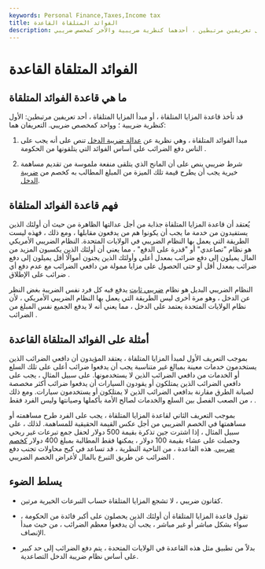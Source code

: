 ```yaml
---
keywords: Personal Finance,Taxes,Income tax
title: الفوائد المتلقاة القاعدة
description: تحتوي قاعدة المزايا المتلقاة في الواقع على تعريفين مرتبطين ، أحدهما كنظرية ضريبية والآخر كمخصص ضريبي.
---
```


# الفوائد المتلقاة القاعدة
## ما هي قاعدة الفوائد المتلقاة

قد تأخذ قاعدة المزايا المتلقاة ، أو مبدأ المزايا المتلقاة ، أحد تعريفين مرتبطين: الأول كنظرية ضريبية ؛ وواحد كمخصص ضريبي. التعريفان هما:

1. مبدأ الفوائد المتلقاة ، وهي نظرية عن [عدالة ضريبة الدخل](/tax_fairness) تنص على أنه يجب على الناس دفع الضرائب على أساس الفوائد التي يتلقونها من الحكومة .

1. شرط ضريبي ينص على أن المانح الذي يتلقى منفعة ملموسة من تقديم مساهمة خيرية يجب أن يطرح قيمة تلك الميزة من المبلغ المطالب به كخصم من [ضريبة الدخل](/tax-deduction).

## فهم قاعدة الفوائد المتلقاة

يُعتقد أن قاعدة المزايا المتلقاة جذابة من أجل عدالتها الظاهرة من حيث أن أولئك الذين يستفيدون من خدمة ما يجب أن يكونوا هم من يدفعون مقابلها ، ومع ذلك ، فهذه ليست الطريقة التي يعمل بها النظام الضريبي في الولايات المتحدة. النظام الضريبي الأمريكي هو نظام "تصاعدي" أو "قدرة على الدفع" ، مما يعني أن أولئك الذين يكسبون المزيد من المال يميلون إلى دفع ضرائب بمعدل أعلى وأولئك الذين يجنون أموالًا أقل يميلون إلى دفع ضرائب بمعدل أقل أو حتى الحصول على مزايا ممولة من دافعي الضرائب مع عدم دفع أي ضرائب على الإطلاق .

النظام الضريبي البديل هو نظام [ضريبي ثابت](/flattax) يدفع فيه كل فرد نفس الضريبة بغض النظر عن الدخل ، وهو مرة أخرى ليس الطريقة التي يعمل بها النظام الضريبي الأمريكي ، لأن نظام الولايات المتحدة يعتمد على الدخل ، مما يعني أنه لا يدفع الجميع نفس المبلغ من الضرائب .

## أمثلة على الفوائد المتلقاة القاعدة

بموجب التعريف الأول لمبدأ المزايا المتلقاة ، يعتقد المؤيدون أن دافعي الضرائب الذين يستخدمون خدمات معينة بمبالغ غير متناسبة يجب أن يدفعوا ضرائب أعلى على تلك السلع أو الخدمات من دافعي الضرائب الذين لا يستخدمونها. على سبيل المثال ، يجب على دافعي الضرائب الذين يمتلكون أو يقودون السيارات أن يدفعوا ضرائب أكثر مخصصة لصيانة الطرق مقارنة بدافعي الضرائب الذين لا يمتلكون أو يستخدمون سيارات. ومع ذلك ، من الصعب الفصل بين السلع والخدمات لصالح الأمة بأكملها وصيانتها وليس الفرد فقط .

بموجب التعريف الثاني لقاعدة المزايا المتلقاة ، يجب على الفرد طرح مساهمته أو مساهمتها في الخصم الضريبي من أجل عكس القيمة الحقيقية للمساهمة. لذلك ، على سبيل المثال ، إذا اشترت جين تذكرة بقيمة 500 دولار لحفل جمع تبرعات غير ربحي وحصلت على عشاء بقيمة 100 دولار ، يمكنها فقط المطالبة بمبلغ 400 دولار [كخصم ضريبي](/tax-deduction). هذه القاعدة ، من الناحية النظرية ، قد تساعد في كبح محاولات تجنب دفع الضرائب عن طريق التبرع بالمال لأغراض الخصم الضريبي .

## يسلط الضوء

- كقانون ضريبي ، لا تشجع المزايا المتلقاة حساب التبرعات الخيرية مرتين.

- تقول قاعدة المزايا المتلقاة أن أولئك الذين يحصلون على أكبر فائدة من الحكومة ، سواء بشكل مباشر أو غير مباشر ، يجب أن يدفعوا معظم الضرائب ، من حيث مبدأ الإنصاف.

- بدلاً من تطبيق مثل هذه القاعدة في الولايات المتحدة ، يتم دفع الضرائب إلى حد كبير على أساس نظام ضريبة الدخل التصاعدية.

